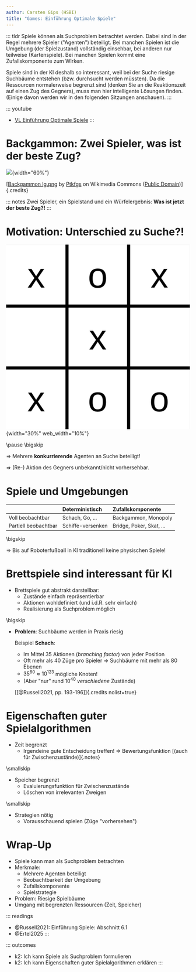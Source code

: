 ```yaml
---
author: Carsten Gips (HSBI)
title: "Games: Einführung Optimale Spiele"
---
```


::: tldr
Spiele können als Suchproblem betrachtet werden. Dabei sind in der Regel mehrere
Spieler ("Agenten") beteiligt. Bei manchen Spielen ist die Umgebung (der
Spielzustand) vollständig einsehbar, bei anderen nur teilweise (Kartenspiele). Bei
manchen Spielen kommt eine Zufallskomponente zum Wirken.

Spiele sind in der KI deshalb so interessant, weil bei der Suche riesige Suchbäume
entstehen (bzw. durchsucht werden müssten). Da die Ressourcen normalerweise begrenzt
sind (denken Sie an die Reaktionszeit auf einen Zug des Gegners), muss man hier
intelligente Lösungen finden. (Einige davon werden wir in den folgenden Sitzungen
anschauen).
:::

::: youtube
-   [VL Einführung Optimale Spiele](https://youtu.be/wVYhbgtzxhs)
:::

# Backgammon: Zwei Spieler, was ist der beste Zug?

![](https://upload.wikimedia.org/wikipedia/commons/thumb/3/30/Backgammon_lg.png/960px-Backgammon_lg.png){width="60%"}

[[Backgammon lg.png](https://commons.wikimedia.org/wiki/File:Backgammon_lg.png)
by [Ptkfgs](https://commons.wikimedia.org/wiki/User:Ptkfgs) on Wikimedia Commons
([Public Domain](https://en.wikipedia.org/wiki/en:public_domain))]{.credits}

::: notes
Zwei Spieler, ein Spielstand und ein Würfelergebnis: **Was ist jetzt der beste
Zug?!**
:::

# Motivation: Unterschied zu Suche?!

![](images/tttEnd.png){width="30%" web_width="10%"}

\pause
\bigskip

=\> Mehrere **konkurrierende** Agenten an Suche beteiligt!

=\> (Re-) Aktion des Gegners unbekannt/nicht vorhersehbar.

# Spiele und Umgebungen

|                      | Deterministisch   | Zufallskomponente        |
|:---------------------|:------------------|:-------------------------|
| Voll beobachtbar     | Schach, Go, ...   | Backgammon, Monopoly     |
| Partiell beobachtbar | Schiffe-versenken | Bridge, Poker, Skat, ... |

\bigskip

=\> Bis auf Roboterfußball in KI traditionell keine physischen Spiele!

# Brettspiele sind interessant für KI

-   Brettspiele gut abstrakt darstellbar:
    -   Zustände einfach repräsentierbar
    -   Aktionen wohldefiniert (und i.d.R. sehr einfach)
    -   Realisierung als Suchproblem möglich

\bigskip

-   **Problem**: Suchbäume werden in Praxis riesig

    Beispiel **Schach**:

    -   Im Mittel 35 Aktionen (*branching factor*) von jeder Position
    -   Oft mehr als 40 Züge pro Spieler =\> Suchbäume mit mehr als 80 Ebenen
    -   $35^{80} \approx 10^{123}$ mögliche Knoten!
    -   (Aber "nur" rund $10^{40}$ *verschiedene* Zustände)

    [[@Russell2021, pp. 193-196]]{.credits nolist=true}

# Eigenschaften guter Spielalgorithmen

-   Zeit begrenzt
    -   Irgendeine gute Entscheidung treffen! =\> Bewertungsfunktion [(auch für
        Zwischenzustände)]{.notes}

\smallskip

-   Speicher begrenzt
    -   Evaluierungsfunktion für Zwischenzustände
    -   Löschen von irrelevanten Zweigen

\smallskip

-   Strategien nötig
    -   Vorausschauend spielen (Züge "vorhersehen")

# Wrap-Up

-   Spiele kann man als Suchproblem betrachten
-   Merkmale:
    -   Mehrere Agenten beteiligt
    -   Beobachtbarkeit der Umgebung
    -   Zufallskomponente
    -   Spielstrategie
-   Problem: Riesige Spielbäume
-   Umgang mit begrenzten Ressourcen (Zeit, Speicher)

::: readings
-   @Russell2021: Einführung Spiele: Abschnitt 6.1
-   @Ertel2025
:::

::: outcomes
-   k2: Ich kann Spiele als Suchproblem formulieren
-   k2: Ich kann Eigenschaften guter Spielalgorithmen erklären
:::

